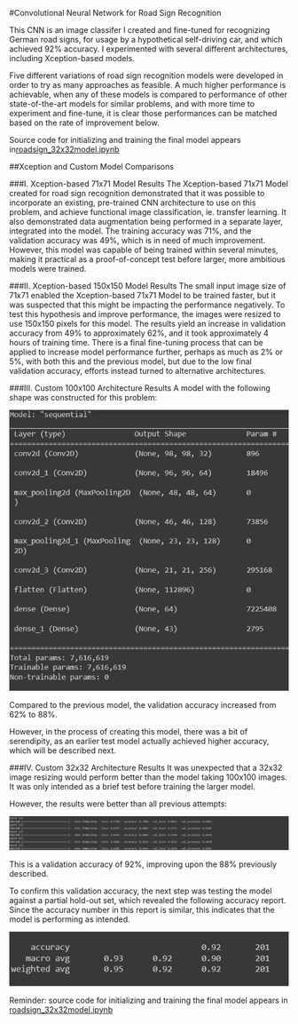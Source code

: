#Convolutional Neural Network for Road Sign Recognition

This CNN is an image classifer I created and fine-tuned for recognizing German road signs, for usage by a hypothetical self-driving car, and which achieved 92% accuracy. I experimented with several different architectures, including Xception-based models.

Five different variations of road sign recognition models were developed in order to try as many approaches as feasible. A much higher performance is achievable, when any of these models is compared to performance of other state-of-the-art models for similar problems, and with more time to experiment and fine-tune, it is clear those performances can be matched based on the rate of improvement below.

Source code for initializing and training the final model appears in[roadsign_32x32model.ipynb](https://github.com/emoryhubbard/RoadSignRecognition/blob/main/roadsign_32x32model.ipynb)


##Xception and Custom Model Comparisons

###I. Xception-based 71x71 Model Results
The Xception-based 71x71 Model created for road sign recognition demonstrated that it was possible to incorporate an existing, pre-trained CNN architecture to use on this problem, and achieve functional image classification, ie. transfer learning. It also demonstrated data augmentation being performed in a separate layer, integrated into the model.
The training accuracy was 71%, and the validation accuracy was 49%, which is in need of much improvement.
However, this model was capable of being trained within several minutes, making it practical as a proof-of-concept test before larger, more ambitious models were trained.

###II. Xception-based 150x150 Model Results
The small input image size of 71x71 enabled the Xception-based 71x71 Model to be trained faster, but it was suspected that this might be impacting the performance negatively. To test this hypothesis and improve performance, the images were resized to use 150x150 pixels for this model.
The results yield an increase in validation accuracy from 49% to approximately 62%, and it took approximately 4 hours of training time.
There is a final fine-tuning process that can be applied to increase model performance further, perhaps as much as 2% or 5%, with both this and the previous model, but due to the low final validation accuracy, efforts instead turned to alternative architectures.

###III. Custom 100x100 Architecture Results
A model with the following shape was constructed for this problem:

![Custom 100 x 100 Shape image](Custom100x100Shape.png)

Compared to the previous model, the validation accuracy increased from 62% to 88%.

However, in the process of creating this model, there was a bit of serendipity, as an earlier test model actually achieved higher accuracy, which will be described next.

###IV. Custom 32x32 Architecture Results
It was unexpected that a 32x32 image resizing would perform better than the model taking 100x100 images. It was only intended as a brief test before training the larger model.

However, the results were better than all previous attempts:

![Custom 32 x 32 Partial Holdout image](Custom32x32Validation.png)

This is a validation accuracy of 92%, improving upon the 88% previously described.

To confirm this validation accuracy, the next step was testing the model against a partial hold-out set, which revealed the following accuracy report. Since the accuracy number in this report is similar, this indicates that the model is performing as intended.

![Alt text](Custom32x32PartialHoldout.png)

Reminder: source code for initializing and training the final model appears in [roadsign_32x32model.ipynb](https://github.com/emoryhubbard/RoadSignRecognition/blob/main/roadsign_32x32model.ipynb)
